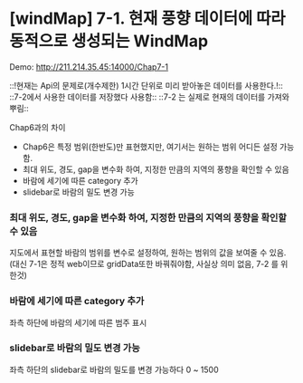 # [windMap] 7-1. 현재 풍향 데이터에 따라 동적으로 생성되는 WindMap

Demo: http://211.214.35.45:14000/Chap7-1

::!현재는 Api의 문제로(개수제한) 1시간 단위로 미리 받아놓은 데이터를 사용한다.!::
::7-2에서 사용한 데이터를 저장했다 사용함::
::7-2 는 실제로 현재의 데이터를 가져와 뿌림::

Chap6과의 차이 
* Chap6은 특정 범위(한반도)만 표현했지만, 여기서는 원하는 범위 어디든 설정 가능함.
* 최대 위도, 경도, gap을 변수화 하여, 지정한 만큼의 지역의 풍향을 확인할 수 있음
* 바람에 세기에 따른 category 추가
* slidebar로 바람의 밀도 변경 가능


### 최대 위도, 경도, gap을 변수화 하여, 지정한 만큼의 지역의 풍향을 확인할 수 있음

지도에서 표현할 바람의 범위를 변수로 설정하여, 원하는 범위의 값을 보여줄 수 있음.
(대신 7-1은 정적 web이므로 gridData또한 바꿔줘야함, 사실상 의미 없음, 7-2 를 위한것)

### 바람에 세기에 따른 category 추가
좌측 하단에 바람의 세기에 따른 범주 표시


### slidebar로 바람의 밀도 변경 가능
좌측 하단의 slidebar로 바람의 밀도를 변경 가능하다 0 ~ 1500


